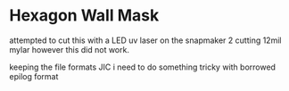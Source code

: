 # Hexagon Wall Mask

attempted to cut this with a LED uv laser on the snapmaker 2 cutting 12mil mylar however this did not work.

keeping the file formats JIC i need to do something tricky with borrowed epilog format
